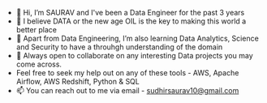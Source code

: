 - 👋 Hi, I’m SAURAV and I've been a Data Engineer for the past 3 years
- 👀 I believe DATA or the new age OIL is the key to making this world a better place
- 🌱 Apart from Data Engineering, I’m also learning Data Analytics, Science and Security to have a throuhgh understanding of the domain
- 💞️ Always open to collaborate on any interesting Data projects you may come across.
- Feel free to seek my help out on any of these tools - AWS, Apache Airflow, AWS Redshift, Python & SQL
- 📫 You can reach out to me via email - sudhirsaurav10@gmail.com

<!---
sauravsudhir10/sauravsudhir10 is a ✨ special ✨ repository because its `README.md` (this file) appears on your GitHub profile.
You can click the Preview link to take a look at your changes.
--->
